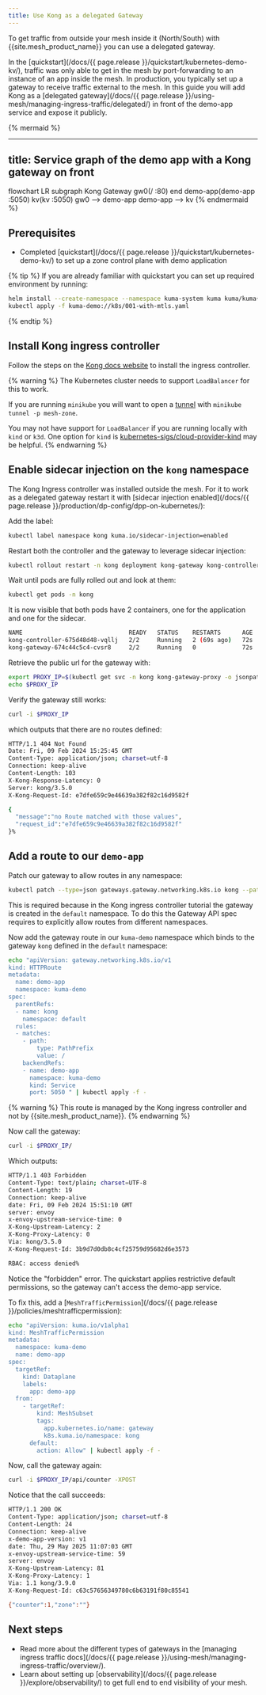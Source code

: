 ```yaml
---
title: Use Kong as a delegated Gateway 
---
```


To get traffic from outside your mesh inside it (North/South) with {{site.mesh_product_name}} you can use 
a delegated gateway.

In the [quickstart](/docs/{{ page.release }}/quickstart/kubernetes-demo-kv/), traffic was only able to get in the mesh by port-forwarding to an instance of an app
inside the mesh.
In production, you typically set up a gateway to receive traffic external to the mesh.
In this guide you will add Kong as a [delegated gateway](/docs/{{ page.release }}/using-mesh/managing-ingress-traffic/delegated/) in front of the demo-app service and expose it publicly.

{% mermaid %}
<!-- vale Google.Headings = NO -->
---
title: Service graph of the demo app with a Kong gateway on front
---
<!-- vale Google.Headings = YES -->
flowchart LR
  subgraph Kong Gateway 
    gw0(/ :80)
  end
  demo-app(demo-app :5050)
  kv(kv :5050)
  gw0 --> demo-app 
  demo-app --> kv
{% endmermaid %}

## Prerequisites

- Completed [quickstart](/docs/{{ page.release }}/quickstart/kubernetes-demo-kv/) to set up a zone control plane with demo application

{% tip %}
If you are already familiar with quickstart you can set up required environment by running:

```sh
helm install --create-namespace --namespace kuma-system kuma kuma/kuma{% if version == "preview" %} --version {{ page.version }}{% endif %}
kubectl apply -f kuma-demo://k8s/001-with-mtls.yaml
```
{% endtip %}

## Install Kong ingress controller 

Follow the steps on the [Kong docs website](https://docs.konghq.com/kubernetes-ingress-controller/latest/get-started/) to install the ingress controller.

{% warning %}
The Kubernetes cluster needs to support `LoadBalancer` for this to work.

If you are running `minikube` you will want to open a [tunnel](https://minikube.sigs.k8s.io/docs/handbook/accessing/#loadbalancer-access) with `minikube tunnel -p mesh-zone`.

You may not have support for `LoadBalancer` if you are running locally with `kind` or `k3d`.
One option for `kind` is [kubernetes-sigs/cloud-provider-kind](https://github.com/kubernetes-sigs/cloud-provider-kind) may be helpful.
{% endwarning %}

## Enable sidecar injection on the `kong` namespace

The Kong Ingress controller was installed outside the mesh.
For it to work as a delegated gateway restart it with [sidecar injection enabled](/docs/{{ page.release }}/production/dp-config/dpp-on-kubernetes/):

Add the label:
```sh
kubectl label namespace kong kuma.io/sidecar-injection=enabled
```

Restart both the controller and the gateway to leverage sidecar injection:
```sh
kubectl rollout restart -n kong deployment kong-gateway kong-controller
```

Wait until pods are fully rolled out and look at them:
```sh
kubectl get pods -n kong
```

It is now visible that both pods have 2 containers, one for the application and one for the sidecar.
```sh
NAME                              READY   STATUS    RESTARTS      AGE
kong-controller-675d48d48-vqllj   2/2     Running   2 (69s ago)   72s
kong-gateway-674c44c5c4-cvsr8     2/2     Running   0             72s
```

Retrieve the public url for the gateway with:
```sh
export PROXY_IP=$(kubectl get svc -n kong kong-gateway-proxy -o jsonpath='{.status.loadBalancer.ingress[0].ip}')
echo $PROXY_IP
```

Verify the gateway still works:
```sh
curl -i $PROXY_IP
```

which outputs that there are no routes defined:
```sh
HTTP/1.1 404 Not Found
Date: Fri, 09 Feb 2024 15:25:45 GMT
Content-Type: application/json; charset=utf-8
Connection: keep-alive
Content-Length: 103
X-Kong-Response-Latency: 0
Server: kong/3.5.0
X-Kong-Request-Id: e7dfe659c9e46639a382f82c16d9582f

{
  "message":"no Route matched with those values",
  "request_id":"e7dfe659c9e46639a382f82c16d9582f"
}%
```

## Add a route to our `demo-app`

Patch our gateway to allow routes in any namespace:
```sh
kubectl patch --type=json gateways.gateway.networking.k8s.io kong --patch='[{"op":"replace","path": "/spec/listeners/0/allowedRoutes/namespaces/from","value":"All"}]'
```
This is required because in the Kong ingress controller tutorial the gateway is created in the `default` namespace.
To do this the Gateway API spec requires to explicitly allow routes from different namespaces.

Now add the gateway route in our `kuma-demo` namespace which binds to the gateway `kong` defined in the `default` namespace:
```sh
echo "apiVersion: gateway.networking.k8s.io/v1
kind: HTTPRoute
metadata:
  name: demo-app
  namespace: kuma-demo
spec:
  parentRefs:
  - name: kong
    namespace: default
  rules:
  - matches:
    - path:
        type: PathPrefix
        value: /
    backendRefs:
    - name: demo-app
      namespace: kuma-demo
      kind: Service
      port: 5050 " | kubectl apply -f -
```

{% warning %}
This route is managed by the Kong ingress controller and not by {{site.mesh_product_name}}.
{% endwarning %}

Now call the gateway: 
```sh
curl -i $PROXY_IP/
```

Which outputs:
```sh
HTTP/1.1 403 Forbidden
Content-Type: text/plain; charset=UTF-8
Content-Length: 19
Connection: keep-alive
date: Fri, 09 Feb 2024 15:51:10 GMT
server: envoy
x-envoy-upstream-service-time: 0
X-Kong-Upstream-Latency: 2
X-Kong-Proxy-Latency: 0
Via: kong/3.5.0
X-Kong-Request-Id: 3b9d7d0db8c4cf25759d95682d6e3573

RBAC: access denied%
```

Notice the "forbidden" error.
The quickstart applies restrictive default permissions, so the gateway can't access the demo-app service.

To fix this, add a [`MeshTrafficPermission`](/docs/{{ page.release }}/policies/meshtrafficpermission):

```sh
echo "apiVersion: kuma.io/v1alpha1
kind: MeshTrafficPermission
metadata:
  namespace: kuma-demo 
  name: demo-app
spec:
  targetRef:
    kind: Dataplane
    labels:
      app: demo-app
  from:
    - targetRef:
        kind: MeshSubset
        tags:
          app.kubernetes.io/name: gateway
          k8s.kuma.io/namespace: kong
      default:
        action: Allow" | kubectl apply -f -
```

Now, call the gateway again:
```sh
curl -i $PROXY_IP/api/counter -XPOST
```

Notice that the call succeeds:
```sh
HTTP/1.1 200 OK
Content-Type: application/json; charset=utf-8
Content-Length: 24
Connection: keep-alive
x-demo-app-version: v1
date: Thu, 29 May 2025 11:07:03 GMT
x-envoy-upstream-service-time: 59
server: envoy
X-Kong-Upstream-Latency: 81
X-Kong-Proxy-Latency: 1
Via: 1.1 kong/3.9.0
X-Kong-Request-Id: c63c57656349780c6b63191f80c85541

{"counter":1,"zone":""}
```

## Next steps

* Read more about the different types of gateways in the [managing ingress traffic docs](/docs/{{ page.release }}/using-mesh/managing-ingress-traffic/overview/).
* Learn about setting up [observability](/docs/{{ page.release }}/explore/observability/) to get full end to end visibility of your mesh.
